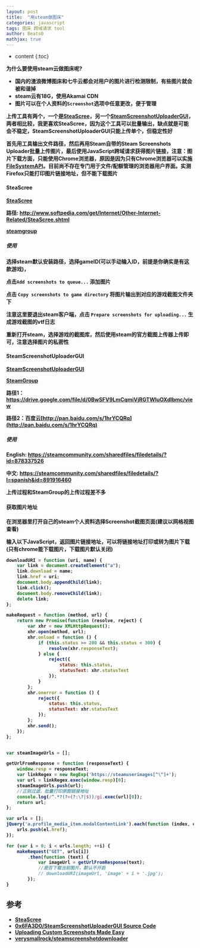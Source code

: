 ```yaml
---
layout: post
title:  "用steam做图床"
categories: javascript
tags: 图床 跨域请求 tool
author: Beats0
mathjax: true
---
```


* content
{:toc}

<b>为什么要使用steam云做图床呢?
 - 国内的渣浪微博图床和七牛云都会对用户的图片进行检测限制，有些图片就会被和谐掉
 - steam云有18G，使用Akamai CDN
 - 图片可以在个人资料的`Screenshot`选项中任意更改，便于管理








上传工具有两个，一个是[SteaScree](https://github.com/Foyl/SteaScree)，另一个[SteamScreenshotUploaderGUI](https://github.com/0x6FA3D0/SteamScreenshotUploaderGUI)，两者相比较，我更喜欢SteaScree，因为这个工具可以批量输出，缺点就是可能会不稳定，SteamScreenshotUploaderGUI只能上传单个，但稳定性好

首先用工具输出文件路径，然后再用Steam自带的Steam Screenshots Uploader批量上传图片，最后使用JavaScript跨域请求获得图片链接，注意：图片下载方面，只能使用Chrome浏览器，原因是因为只有Chrome浏览器可以实施[FileSystemAPI](https://developer.mozilla.org/zh-CN/docs/WebGuide/API/File_System/Introduction#%E9%99%90%E5%88%B6)。目前尚不存在专门用于文件/配额管理的浏览器用户界面。实测Firefox只能打印图片链接地址，但不能下载图片

#### SteaScree

[SteaScree](https://github.com/Foyl/SteaScree)

路径: http://www.softpedia.com/get/Internet/Other-Internet-Related/SteaScree.shtml

[steamgroup](https://steamcommunity.com/groups/steascree)

##### 使用

选择steam默认安装路径，选择gameID(可以手动输入ID，前提是你确实是有这款游戏)，

点击`Add screenshots to queue...` 添加图片

点击 `Copy screenshots to game directory` 将图片输出到对应的游戏截图文件夹下

注意这里要退出steam客户端，点击 `Prepare screenshots for uploading...` 生成游戏截图的vtf日志

重新打开steam，选择游戏的截图库，然后使用steam的官方截图上传器上传即可，注意选择图片的私密性

#### SteamScreenshotUploaderGUI

[SteamScreenshotUploaderGUI](https://github.com/0x6FA3D0/SteamScreenshotUploaderGUI)

[SteamGroup](https://steamcommunity.com/sharedfiles/filedetails/?id=878337526)

路径1：https://drive.google.com/file/d/0BwSFV9LmCqmiVjRGTWluOXdIbmc/view

路径2：百度云[http://pan.baidu.com/s/1hrYCQRq](http://pan.baidu.com/s/1hrYCQRq)

##### 使用

English: https://steamcommunity.com/sharedfiles/filedetails/?id=878337526

中文: https://steamcommunity.com/sharedfiles/filedetails/?l=spanish&id=891916460

上传过程和SteamGroup的上传过程差不多

#### 获取图片地址

在浏览器里打开自己的steam个人资料选择Screenshot截图页面(建议以网格视图查看)

输入以下JavaScript，返回图片链接地址，可以将链接地址打印或转为图片下载(只有chrome能下载图片，下载图片默认关闭)
```js
downloadURI = function (uri, name) {
    var link = document.createElement("a");
    link.download = name;
    link.href = uri;
    document.body.appendChild(link);
    link.click();
    document.body.removeChild(link);
    delete link;
};

makeRequest = function (method, url) {
    return new Promise(function (resolve, reject) {
        var xhr = new XMLHttpRequest();
        xhr.open(method, url);
        xhr.onload = function () {
            if (this.status >= 200 && this.status < 300) {
                resolve(xhr.responseText);
            } else {
                reject({
                    status: this.status,
                    statusText: xhr.statusText
                });
            }
        };
        xhr.onerror = function () {
            reject({
                status: this.status,
                statusText: xhr.statusText
            });
        };
        xhr.send();
    });
};


var steamImageUrls = [];

getUrlFromResponse = function (responseText) {
    window.resp = responseText;
    var linkRegex = new RegExp('https://steamuserimages[^\"]+');
    var url = linkRegex.exec(window.resp)[0];
    steamImageUrls.push(url);
    //正则过滤，批量打印原图链接地址
    console.log(/^.*?(?=(?:\?|$))/gi.exec(url)[0]);
    return url;
};

var urls = [];
jQuery('a.profile_media_item.modalContentLink').each(function (index, el) {
    urls.push(el.href);
});

for (var i = 0; i < urls.length; ++i) {
    makeRequest("GET", urls[i])
        .then(function (text) {
            var imageUrl = getUrlFromResponse(text);
            //是否下载当前图片，默认不开启
            // downloadURI(imageUrl, 'image' + i + '.jpg');
        });
}
```

## 参考

 - [SteaScree](https://github.com/Foyl/SteaScree)
 - [0x6FA3D0/SteamScreenshotUploaderGUI Source Code](https://github.com/0x6FA3D0/SteamScreenshotUploaderGUI)
 - [Uploading Custom Screenshots Made Easy](https://steamcommunity.com/sharedfiles/filedetails/?id=878337526)
 - [verysmallrock/steamscreenshotdownloader](https://github.com/verysmallrock/steamscreenshotdownloader)
